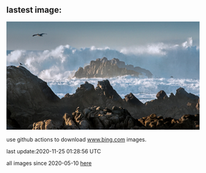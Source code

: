 ## lastest image:
![](images/AsilomarSB.jpg)

use github actions to download www.bing.com images.

last update:2020-11-25 01:28:56 UTC

all images since 2020-05-10 [here](https://github.com/counter2015/bing-daily-images/tree/master/images) 
